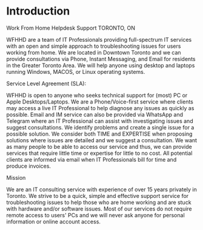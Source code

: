 # Introduction
Work From Home Helpdesk Support
TORONTO, ON

WFHHD are a team of IT Professionals providing full-spectrum IT services with an open and simple approach to troubleshooting issues for users working from home. We are located in Downtown Toronto and we can provide consultations via Phone, Instant Messaging, and Email for residents in the Greater Toronto Area. We will help anyone using desktop and laptops running Windows, MACOS, or Linux operating systems.

Service Level Agreement (SLA):

WFHHD is open to anyone who seeks technical support for (most) PC or Apple Desktops/Laptops. We are a Phone/Voice-first service where clients may access a live IT Professional to help diagnose any issues as quickly as possible. Email and IM service can also be provided via WhatsApp and Telegram where an IT Professional can assist with investigating issues and suggest consultations. We identify problems and create a single issue for a possible solution. We consider both TIME and EXPERTISE when proposing solutions where issues are detailed and we suggest a consultation. We want as many people to be able to access our service and thus, we can provide services that require little time or expertise for little to no cost. All potential clients are informed via email when IT Professionals bill for time and produce invoices.

Mission

We are an IT consulting service with experience of over 15 years privately in Toronto. We strive to be a quick, simple and effective support service for troubleshooting issues to help those who are home working and are stuck with hardware and/or software issues. Most of our services do not require remote access to users' PCs and we will never ask anyone for personal information or online account access.
